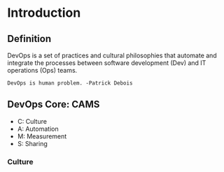 # Introduction

## Definition

DevOps is a set of practices and cultural philosophies that automate and integrate the processes between software development (Dev) and IT operations (Ops) teams.

`DevOps is human problem. -Patrick Debois`

## DevOps Core: CAMS

- C: Culture
- A: Automation
- M: Measurement
- S: Sharing

### Culture
